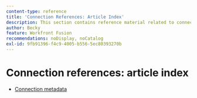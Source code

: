 ```yaml
---
content-type: reference
title: 'Connection References: Article Index'
description: This section contains reference material related to connections in Adobe Workfront Fusion.
author: Becky
feature: Workfront Fusion
recommendations: noDisplay, noCatalog
exl-id: 9fb91396-f4c9-4005-b556-5ec80393270b
---
```

# Connection references: article index

* [Connection metadata](/help/workfront-fusion/references/connections/connection-metadata.md)
